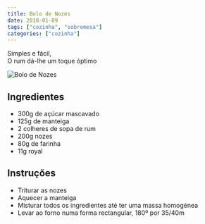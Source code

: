 ```yaml
---
title: Bolo de Nozes
date: 2018-01-09
tags: ["cozinha", "sobremesa"]
categories: ["cozinha"]
---
```


Simples e fácil,  
O rum dá-lhe um toque óptimo

![Bolo de Nozes](../bolo_de_nozes.jpg)
<!--more-->

## Ingredientes
* 300g de açúcar mascavado
* 125g de manteiga
* 2 colheres de sopa de rum
* 200g nozes
* 80g de farinha
* 11g royal
 
## Instruções
* Triturar as nozes
* Aquecer a manteiga
* Misturar todos os ingredientes até ter uma massa homogénea
* Levar ao forno numa forma rectangular, 180º por 35/40m


